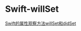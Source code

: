 # Swift-willSet
[Swift的属性观察方法willSet和didSet](http://tsuios.com/2016/06/14/Swift%E7%9A%84%E5%B1%9E%E6%80%A7%E8%A7%82%E5%AF%9F%E6%96%B9%E6%B3%95willSet%E5%92%8CdidSet/)
